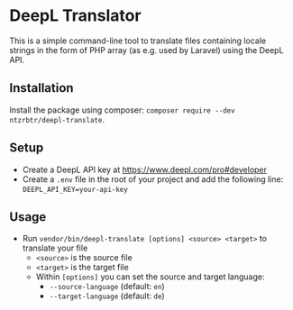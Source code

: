 # DeepL Translator

This is a simple command-line tool to translate files containing locale strings in the form of PHP array (as e.g. used
by Laravel) using the DeepL API.

## Installation

Install the package using composer: `composer require --dev ntzrbtr/deepl-translate`.

## Setup

- Create a DeepL API key at https://www.deepl.com/pro#developer
- Create a `.env` file in the root of your project and add the following line: `DEEPL_API_KEY=your-api-key`

## Usage

- Run `vendor/bin/deepl-translate [options] <source> <target>` to translate your file
    - `<source>` is the source file
    - `<target>` is the target file
    - Within `[options]` you can set the source and target language:
      - `--source-language` (default: `en`)
      - `--target-language` (default: `de`)
